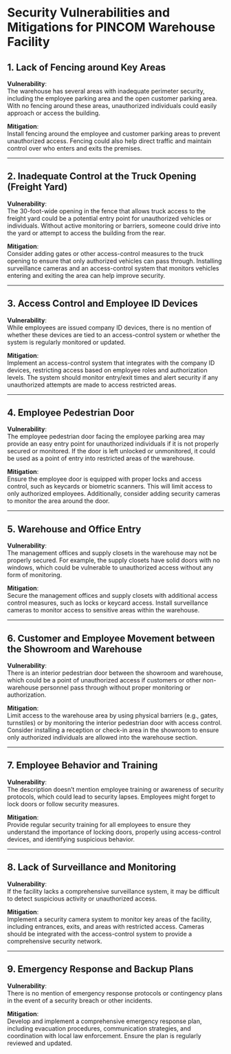 # Security Vulnerabilities and Mitigations for PINCOM Warehouse Facility

## 1. Lack of Fencing around Key Areas
**Vulnerability**:  
The warehouse has several areas with inadequate perimeter security, including the employee parking area and the open customer parking area. With no fencing around these areas, unauthorized individuals could easily approach or access the building.  

**Mitigation**:  
Install fencing around the employee and customer parking areas to prevent unauthorized access. Fencing could also help direct traffic and maintain control over who enters and exits the premises.

---

## 2. Inadequate Control at the Truck Opening (Freight Yard)
**Vulnerability**:  
The 30-foot-wide opening in the fence that allows truck access to the freight yard could be a potential entry point for unauthorized vehicles or individuals. Without active monitoring or barriers, someone could drive into the yard or attempt to access the building from the rear.  

**Mitigation**:  
Consider adding gates or other access-control measures to the truck opening to ensure that only authorized vehicles can pass through. Installing surveillance cameras and an access-control system that monitors vehicles entering and exiting the area can help improve security.

---

## 3. Access Control and Employee ID Devices
**Vulnerability**:  
While employees are issued company ID devices, there is no mention of whether these devices are tied to an access-control system or whether the system is regularly monitored or updated.  

**Mitigation**:  
Implement an access-control system that integrates with the company ID devices, restricting access based on employee roles and authorization levels. The system should monitor entry/exit times and alert security if any unauthorized attempts are made to access restricted areas.

---

## 4. Employee Pedestrian Door
**Vulnerability**:  
The employee pedestrian door facing the employee parking area may provide an easy entry point for unauthorized individuals if it is not properly secured or monitored. If the door is left unlocked or unmonitored, it could be used as a point of entry into restricted areas of the warehouse.  

**Mitigation**:  
Ensure the employee door is equipped with proper locks and access control, such as keycards or biometric scanners. This will limit access to only authorized employees. Additionally, consider adding security cameras to monitor the area around the door.

---

## 5. Warehouse and Office Entry
**Vulnerability**:  
The management offices and supply closets in the warehouse may not be properly secured. For example, the supply closets have solid doors with no windows, which could be vulnerable to unauthorized access without any form of monitoring.  

**Mitigation**:  
Secure the management offices and supply closets with additional access control measures, such as locks or keycard access. Install surveillance cameras to monitor access to sensitive areas within the warehouse.

---

## 6. Customer and Employee Movement between the Showroom and Warehouse
**Vulnerability**:  
There is an interior pedestrian door between the showroom and warehouse, which could be a point of unauthorized access if customers or other non-warehouse personnel pass through without proper monitoring or authorization.  

**Mitigation**:  
Limit access to the warehouse area by using physical barriers (e.g., gates, turnstiles) or by monitoring the interior pedestrian door with access control. Consider installing a reception or check-in area in the showroom to ensure only authorized individuals are allowed into the warehouse section.

---

## 7. Employee Behavior and Training
**Vulnerability**:  
The description doesn’t mention employee training or awareness of security protocols, which could lead to security lapses. Employees might forget to lock doors or follow security measures.  

**Mitigation**:  
Provide regular security training for all employees to ensure they understand the importance of locking doors, properly using access-control devices, and identifying suspicious behavior.

---

## 8. Lack of Surveillance and Monitoring
**Vulnerability**:  
If the facility lacks a comprehensive surveillance system, it may be difficult to detect suspicious activity or unauthorized access.  

**Mitigation**:  
Implement a security camera system to monitor key areas of the facility, including entrances, exits, and areas with restricted access. Cameras should be integrated with the access-control system to provide a comprehensive security network.

---

## 9. Emergency Response and Backup Plans
**Vulnerability**:  
There is no mention of emergency response protocols or contingency plans in the event of a security breach or other incidents.  

**Mitigation**:  
Develop and implement a comprehensive emergency response plan, including evacuation procedures, communication strategies, and coordination with local law enforcement. Ensure the plan is regularly reviewed and updated.
